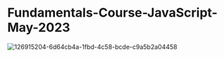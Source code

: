 # Fundamentals-Course-JavaScript-May-2023
![126915204-6d64cb4a-1fbd-4c58-bcde-c9a5b2a04458](https://github.com/byAbaddon/Fundamentals-Course-JavaScript-May-2023/assets/51271834/72bc8d5e-875d-48d3-a788-2865a4543937)
